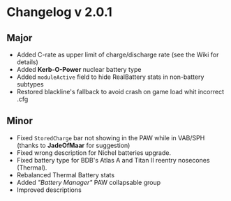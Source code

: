 # Changelog v 2.0.1

## Major
- Added C-rate as upper limit of charge/discharge rate (see the Wiki for details)
- Added **Kerb-O-Power** nuclear battery type
- Added `moduleActive` field to hide RealBattery stats in non-battery subtypes
- Restored blackline's fallback to avoid crash on game load whit incorrect .cfg

## Minor
- Fixed `StoredCharge` bar not showing in the PAW while in VAB/SPH (thanks to **JadeOfMaar** for suggestion)
- Fixed wrong description for Nichel batteries upgrade.
- Fixed battery type for BDB's Atlas A and Titan II reentry nosecones (Thermal).
- Rebalanced Thermal Battery stats
- Added _"Battery Manager"_ PAW collapsable group
- Improved descriptions